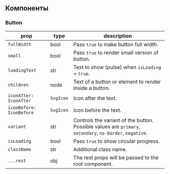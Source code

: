 ## Компоненты

### Button


| prop                      | type        | description |
| ----------------------    | ----------- | ----------- |
| `fullWidth `                | bool        | Pass `true` to make button full width. |
| `small`                     | bool        | Pass `true` to render small version of button. |
| `loadingText`               | str         | Text to show (pulse) when `isLoading` = `true`. |
| `children`                  | node        | Text of a button or element to render inside a button. |
| `iconAfter: IconAfter`      | `SvgIcon`   | Icon after the text. |
| `iconBefore: IconBefore`    | `SvgIcon`   | Icon before the text.|
| `variant`                   | str         | Controls the variant of the button. Possible values are `primary`, `secondary`, `no-border`, `negative`.|
| `isLoading`                 | bool        | Pass `true` to show circular progress.      |
| `className`                 | str         | Additional class name.|
| `...rest`                   | obj         | The rest props will be passed to the root component.|
